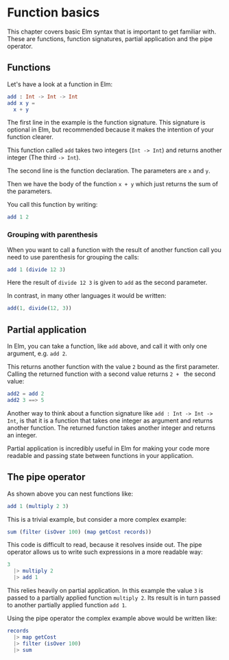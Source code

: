 # Function basics

This chapter covers basic Elm syntax that is important to get familiar with. These are functions, function signatures, partial application and the pipe operator.

## Functions

Let's have a look at a function in Elm:

```elm
add : Int -> Int -> Int
add x y =
  x + y
```

The first line in the example is the function signature. This signature is optional in Elm, but recommended because it makes the intention of your function clearer.

This function called `add` takes two integers (`Int -> Int`) and returns another integer (The third `-> Int`).

The second line is the function declaration. The parameters are `x` and `y`.

Then we have the body of the function `x + y` which just returns the sum of the parameters.

You call this function by writing:

```elm
add 1 2
```

### Grouping with parenthesis

When you want to call a function with the result of another function call you need to use parenthesis for grouping the calls:

```elm
add 1 (divide 12 3)
```

Here the result of `divide 12 3` is given to `add` as the second parameter.

In contrast, in many other languages it would be written:

```js
add(1, divide(12, 3))
```

## Partial application

In Elm, you can take a function, like `add` above, and call it with only one argument, e.g. `add 2`.

This returns another function with the value `2` bound as the first parameter. Calling the returned function with a second value returns `2 + ` the second value:

```elm
add2 = add 2
add2 3 ==> 5
```

Another way to think about a function signature like `add : Int -> Int -> Int`, is that it is a function that takes one integer as argument and returns another function. The returned function takes another integer and returns an integer.

Partial application is incredibly useful in Elm for making your code more readable and passing state between functions in your application.

## The pipe operator

As shown above you can nest functions like:

```elm
add 1 (multiply 2 3)
```

This is a trivial example, but consider a more complex example:

```elm
sum (filter (isOver 100) (map getCost records))
```

This code is difficult to read, because it resolves inside out. The pipe operator allows us to write such expressions in a more readable way:

```elm
3
  |> multiply 2
  |> add 1
```

This relies heavily on partial application. In this example the value `3` is passed to a partially applied function `multiply 2`. Its result is in turn passed to another partially applied function `add 1`.

Using the pipe operator the complex example above would be written like:

```elm
records
  |> map getCost
  |> filter (isOver 100)
  |> sum
```
